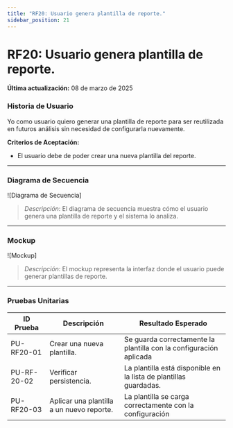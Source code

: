 ```yaml
---
title: "RF20: Usuario genera plantilla de reporte."  
sidebar_position: 21
---
```


# RF20: Usuario genera plantilla de reporte.

**Última actualización:** 08 de marzo de 2025

### Historia de Usuario

Yo como usuario quiero generar una plantilla de reporte para ser reutilizada en futuros análisis sin necesidad de configurarla nuevamente.

  **Criterios de Aceptación:**
  - El usuario debe de poder crear una nueva plantilla del reporte.

---

### Diagrama de Secuencia

![Diagrama de Secuencia] 

> *Descripción*: El diagrama de secuencia muestra cómo el usuario genera una plantilla de reporte y el sistema lo analiza.

---

### Mockup

![Mockup]

> *Descripción*: El mockup representa la interfaz donde el usuario puede generar plantillas de reporte.

---

### Pruebas Unitarias 
| ID Prueba | Descripción | Resultado Esperado |
|-----------|-------------|--------------------|
|PU-RF20-01|Crear una nueva plantilla.|Se guarda correctamente la plantilla con la configuración aplicada|
|PU-RF-20-02|Verificar persistencia.|La plantilla está disponible en la lista de plantillas guardadas.|
|PU-RF20-03|Aplicar una plantilla a un nuevo reporte.|La plantilla se carga correctamente con la configuración|
